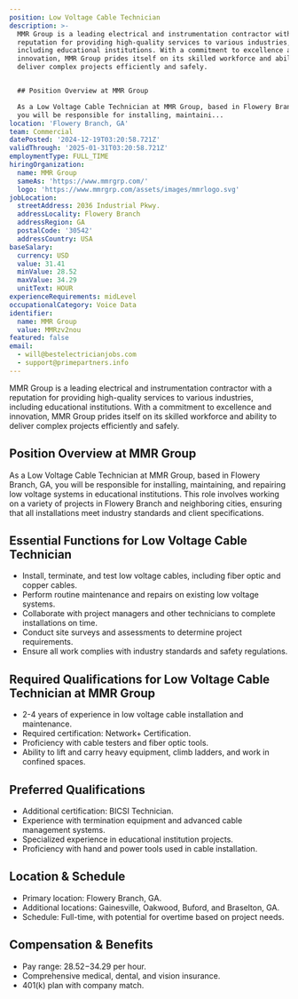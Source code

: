 ```yaml
---
position: Low Voltage Cable Technician
description: >-
  MMR Group is a leading electrical and instrumentation contractor with a
  reputation for providing high-quality services to various industries,
  including educational institutions. With a commitment to excellence and
  innovation, MMR Group prides itself on its skilled workforce and ability to
  deliver complex projects efficiently and safely.


  ## Position Overview at MMR Group

  As a Low Voltage Cable Technician at MMR Group, based in Flowery Branch, GA,
  you will be responsible for installing, maintaini...
location: 'Flowery Branch, GA'
team: Commercial
datePosted: '2024-12-19T03:20:58.721Z'
validThrough: '2025-01-31T03:20:58.721Z'
employmentType: FULL_TIME
hiringOrganization:
  name: MMR Group
  sameAs: 'https://www.mmrgrp.com/'
  logo: 'https://www.mmrgrp.com/assets/images/mmrlogo.svg'
jobLocation:
  streetAddress: 2036 Industrial Pkwy.
  addressLocality: Flowery Branch
  addressRegion: GA
  postalCode: '30542'
  addressCountry: USA
baseSalary:
  currency: USD
  value: 31.41
  minValue: 28.52
  maxValue: 34.29
  unitText: HOUR
experienceRequirements: midLevel
occupationalCategory: Voice Data
identifier:
  name: MMR Group
  value: MMRzv2nou
featured: false
email:
  - will@bestelectricianjobs.com
  - support@primepartners.info
---
```




MMR Group is a leading electrical and instrumentation contractor with a reputation for providing high-quality services to various industries, including educational institutions. With a commitment to excellence and innovation, MMR Group prides itself on its skilled workforce and ability to deliver complex projects efficiently and safely.

## Position Overview at MMR Group
As a Low Voltage Cable Technician at MMR Group, based in Flowery Branch, GA, you will be responsible for installing, maintaining, and repairing low voltage systems in educational institutions. This role involves working on a variety of projects in Flowery Branch and neighboring cities, ensuring that all installations meet industry standards and client specifications.

## Essential Functions for Low Voltage Cable Technician
- Install, terminate, and test low voltage cables, including fiber optic and copper cables.
- Perform routine maintenance and repairs on existing low voltage systems.
- Collaborate with project managers and other technicians to complete installations on time.
- Conduct site surveys and assessments to determine project requirements.
- Ensure all work complies with industry standards and safety regulations.

## Required Qualifications for Low Voltage Cable Technician at MMR Group
- 2-4 years of experience in low voltage cable installation and maintenance.
- Required certification: Network+ Certification.
- Proficiency with cable testers and fiber optic tools.
- Ability to lift and carry heavy equipment, climb ladders, and work in confined spaces.

## Preferred Qualifications
- Additional certification: BICSI Technician.
- Experience with termination equipment and advanced cable management systems.
- Specialized experience in educational institution projects.
- Proficiency with hand and power tools used in cable installation.

## Location & Schedule
- Primary location: Flowery Branch, GA.
- Additional locations: Gainesville, Oakwood, Buford, and Braselton, GA.
- Schedule: Full-time, with potential for overtime based on project needs.

## Compensation & Benefits
- Pay range: $28.52-$34.29 per hour.
- Comprehensive medical, dental, and vision insurance.
- 401(k) plan with company match.
